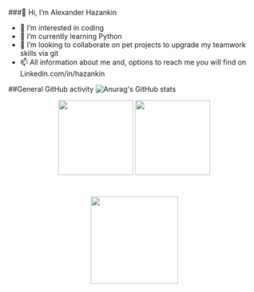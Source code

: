 ###👋 Hi, I’m Alexander Hazankin
- 👀 I’m interested in coding
- 🌱 I’m currently learning Python
- 💞️ I’m looking to collaborate on pet projects to upgrade my teamwork skills via git
- 📫 All information about me and, options to reach me you will find on Linkedin.com/in/hazankin

##General GitHub activity
![Anurag's GitHub stats](https://github-readme-stats.vercel.app/api?username=alexanderhazankin&hide=contribs,prs)

<p align='center'>
   <a href="https://github-readme-stats.vercel.app/api?username=romankh3&show_icons=true&count_private=true">
       <img height=150 src="https://github-readme-stats.vercel.app/api?username=alexanderhazankin&show_icons=true&count_private=true"/></a>
   <a href="https://github.com/romankh3/github-readme-stats">
       <img height=150 src="https://github-readme-stats.vercel.app/api/top-langs/?username=alexanderhazankin&layout=compact"/></a>
</p>
<div align="center" style="margin: 40px 0">
   <a href="https://github.com/romankh3/github-profile-views-counter">
       <img width="175px" src="https://komarev.com/ghpvc/?username=alexanderhazankin&color=DE002D">
   </a>
</div>
